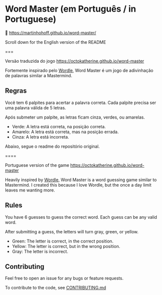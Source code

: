 # Word Master (em Português / in Portuguese)

🔗 https://martinhohoff.github.io/word-master/

Scroll down for the English version of the README

===

Versão traduzida do jogo https://octokatherine.github.io/word-master

Fortemente inspirado pelo [Wordle](https://www.powerlanguage.co.uk/wordle/), Word Master é um jogo de adivinhação de palavras similar a Mastermind. 

## Regras

Você tem 6 palpites para acertar a palavra correta.
Cada palpite precisa ser uma palavra válida de 5 letras.

Após submeter um palpite, as letras ficam cinza, verdes, ou amarelas.

- Verde: A letra está correta, na posição correta.
- Amarelo: A letra está correta, mas na posição errada.
- Cinza: A letra está incorreta.

Abaixo, segue o readme do repositório original.

====

Portuguese version of the game https://octokatherine.github.io/word-master

Heavily inspired by [Wordle](https://www.powerlanguage.co.uk/wordle/), Word Master is a word guessing game similar to Mastermind. I created this because I love Wordle, but the once a day limit leaves me wanting more.

## Rules

You have 6 guesses to guess the correct word.
Each guess can be any valid word.

After submitting a guess, the letters will turn gray, green, or yellow.

- Green: The letter is correct, in the correct position.
- Yellow: The letter is correct, but in the wrong position.
- Gray: The letter is incorrect.

## Contributing

Feel free to open an issue for any bugs or feature requests.

To contribute to the code, see [CONTRIBUTING.md](https://github.com/octokatherine/word-master/blob/main/CONTRIBUTING.md)
